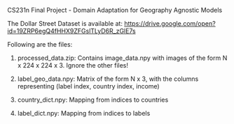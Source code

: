 CS231n Final Project - Domain Adaptation for Geography Agnostic Models

The Dollar Street Dataset is available at: https://drive.google.com/open?id=19ZRP6egQ4fHHX9ZFGslTLyD6R_zGlE7s

Following are the files:

1) processed_data.zip: Contains image_data.npy with images of the form N x 224 x 224 x 3. Ignore the other files!

2) label_geo_data.npy: Matrix of the form N x 3, with the columns representing (label index, country index, income)

3) country_dict.npy: Mapping from indices to countries

4) label_dict.npy: Mapping from indices to labels
